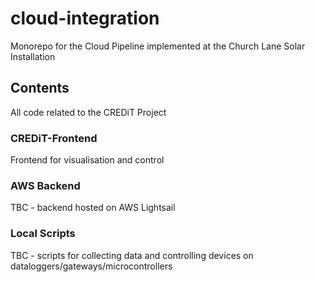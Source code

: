 # cloud-integration
Monorepo for the Cloud Pipeline implemented at the Church Lane Solar Installation

## Contents
All code related to the CREDiT Project

### CREDiT-Frontend
Frontend for visualisation and control

### AWS Backend
TBC - backend hosted on AWS Lightsail

### Local Scripts
TBC - scripts for collecting data and controlling devices on dataloggers/gateways/microcontrollers

